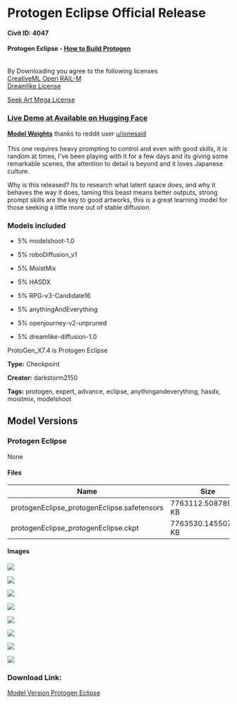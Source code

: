 # Protogen Eclipse Official Release

#### Civit ID: 4047

<p><strong>Protogen Eclipse - </strong><a target="_blank" rel="ugc" href="https://www.reddit.com/r/StableDiffusion/comments/1079c0d/protogen_checkpoint_merging_data_reference/"><strong>How to Build Protogen</strong></a><br /><br /><br />By Downloading you agree to the following licenses<br /><a target="_blank" rel="ugc" href="https://huggingface.co/spaces/CompVis/stable-diffusion-license">CreativeML Open RAIL-M</a><br /><a target="_blank" rel="ugc" href="https://huggingface.co/dreamlike-art/dreamlike-photoreal-2.0/blob/main/LICENSE.md">Dreamlike License</a></p><p><a target="_blank" rel="ugc" href="https://huggingface.co/coreco/seek.art_MEGA/blob/main/LICENSE.txt">Seek Art Mega License</a></p><h3><a target="_blank" rel="ugc" href="https://huggingface.co/spaces/darkstorm2150/protogen-web-ui"><strong>Live Demo at Available on Hugging Face</strong></a></h3><p><a target="_blank" rel="ugc" href="https://preview.redd.it/et9c6e3bsoda1.jpeg?width=1076&amp;format=pjpg&amp;auto=webp&amp;v=enabled&amp;s=aa2049832da52e4e650e847e023147629e7faf40"><strong>Model Weights</strong></a> thanks to reddit user <a target="_blank" rel="ugc" href="https://www.reddit.com/user/jonesaid">u/jonesaid</a><br /><br />This one requires heavy prompting to control and even with good skills, it is random at times, I've been playing with it for a few days and its giving some remarkable scenes, the attention to detail is beyond and it loves Japanese culture.</p><p></p><p>Why is this released? Its to research what latent space does, and why it behaves the way it does, taming this beast means better outputs, strong prompt skills are the key to good artworks, this is a great learning model for those seeking a little more out of stable diffusion.<br /></p><h3>Models included</h3><ul><li><p>5% modelshoot-1.0</p></li><li><p>5% roboDiffusion_v1</p></li><li><p>5% MoistMix</p></li><li><p>5% HASDX</p></li><li><p>5% RPG-v3-Candidate16</p></li><li><p>5% anythingAndEverything</p></li><li><p>5% openjourney-v2-unpruned</p></li><li><p>5% dreamlike-diffusion-1.0</p></li></ul><p></p><p>ProtoGen_X7.4 is Protogen Eclipse</p><p></p>

**Type:** Checkpoint

**Creator:** darkstorm2150

**Tags:** protogen, expert, advance, eclipse, anythingandeverything, hasdx, moistmix, modelshoot

## Model Versions

### Protogen Eclipse

None

#### Files

| Name | Size | Type | Format | Download Url | AutoV1 | AutoV2 | SHA256 | CRC32 | BLAKE3 |
| --- | --- | --- | --- | --- | --- | --- | --- | --- | --- |
| protogenEclipse_protogenEclipse.safetensors | 7763112.508789062 KB | Model | SafeTensor | https://civitai.com/api/download/models/4516 | 1A78EC5A | C82675B667 | C82675B667D527A61BDDC9B20604CB1F5250A5C4BABFB222881D1A788B27EDD3 | DC6FFFE2 | E4A99B6FF3C2B78A8D9F9B322D3BBF7C9B58C09BAFF7C8C227250D6C362B797A |
| protogenEclipse_protogenEclipse.ckpt | 7763530.145507812 KB | Model | PickleTensor | https://civitai.com/api/download/models/4516?type=Model&format=PickleTensor&size=full&fp=fp16 | C35B7B6E | 91C05549D8 | 91C05549D808C94143C8B8B04AFA83731861C70E04D3A5767D1E3D8AD9C7EB21 | 7E87D985 | 1F04498F45D81823DAE9BCFCF60BDD42DEB232294F2A8778D9FCC88C79DF7EE5 |

#### Images

<p><img src="https://image.civitai.com/xG1nkqKTMzGDvpLrqFT7WA/b48f38d8-86a4-475a-28cb-c9c980f8fb00/width=450/31713.jpeg" /></p>

<p><img src="https://image.civitai.com/xG1nkqKTMzGDvpLrqFT7WA/7807626a-7943-4d25-6c1a-fe1aa8853700/width=450/31743.jpeg" /></p>

<p><img src="https://image.civitai.com/xG1nkqKTMzGDvpLrqFT7WA/77204e52-05ff-44b0-cb16-9a3915883000/width=450/31779.jpeg" /></p>

<p><img src="https://image.civitai.com/xG1nkqKTMzGDvpLrqFT7WA/5104c140-7d78-4e7d-4a78-dc081cb66d00/width=450/31817.jpeg" /></p>

<p><img src="https://image.civitai.com/xG1nkqKTMzGDvpLrqFT7WA/9803fbb0-7d92-419a-b9a8-f6dd1a31f500/width=450/31745.jpeg" /></p>

<p><img src="https://image.civitai.com/xG1nkqKTMzGDvpLrqFT7WA/2f96b16b-b032-4ae6-fd1b-9a4efab71300/width=450/31742.jpeg" /></p>

<p><img src="https://image.civitai.com/xG1nkqKTMzGDvpLrqFT7WA/d19b5790-4203-47a9-5f23-f5d4dbd65100/width=450/31727.jpeg" /></p>

<p><img src="https://image.civitai.com/xG1nkqKTMzGDvpLrqFT7WA/516d6998-18a2-4842-5d39-76490a2fa000/width=450/31712.jpeg" /></p>

### Download Link:

[Model Version Protogen Eclipse](https://civitai.com/api/download/models/4516)

